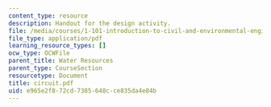 ```yaml
---
content_type: resource
description: Handout for the design activity.
file: /media/courses/1-101-introduction-to-civil-and-environmental-engineering-design-i-fall-2005/e965e2f872cd7385648cce835da4e84b_circuit.pdf
file_type: application/pdf
learning_resource_types: []
ocw_type: OCWFile
parent_title: Water Resources
parent_type: CourseSection
resourcetype: Document
title: circuit.pdf
uid: e965e2f8-72cd-7385-648c-ce835da4e84b
---
```

